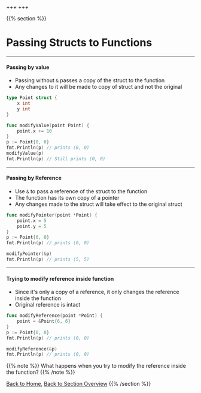 +++
+++

{{% section %}}
#  Passing Structs to Functions

---

#### Passing by value

- Passing without `&` passes a copy of the struct to the function
- Any changes to it will be made to copy of struct and not the original

```go
type Point struct {
	x int
	y int
}

func modifyValue(point Point) {
	point.x += 10
}
p := Point{0, 0}
fmt.Println(p) // prints (0, 0)
modifyValue(p)
fmt.Println(p) // Still prints (0, 0)
```
---

#### Passing by Reference
- Use `&` to pass a reference of the struct to the function
- The function has its own copy of a pointer
- Any changes made to the struct will take effect to the original struct

```go
func modifyPointer(point *Point) {
	point.x = 5
	point.y = 5
}
p := Point{0, 0}
fmt.Println(p) // prints (0, 0)

modifyPointer(&p)
fmt.Println(p) // prints (5, 5)
```
---

#### Trying to modify reference inside function
- Since it's only a copy of a reference, it only changes the reference inside the function
- Original reference is intact

```go
func modifyReference(point *Point) {
	point = &Point{6, 6}
}
p := Point{0, 0}
fmt.Println(p) // prints (0, 0)

modifyReference(&p)
fmt.Println(p) // prints (0, 0)

```

{{% note %}}
What happens when you try to modify the reference inside the function?
{{% /note %}}

[Back to Home](../..), [Back to Section Overview](#overview)
{{% /section %}}


